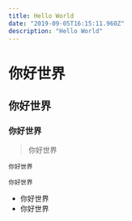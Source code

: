 ```yaml
---
title: Hello World
date: "2019-09-05T16:15:11.960Z"
description: "Hello World"
---
```


# 你好世界

## 你好世界

### 你好世界

> 你好世界

`你好世界`

```
你好世界
```

 - 你好世界
 - 你好世界
